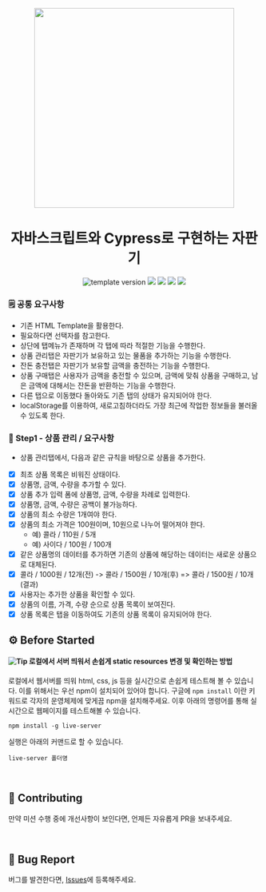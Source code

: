 <p align="middle" >
  <img src="https://nextstep-storage.s3.ap-northeast-2.amazonaws.com/536baaa17ed346bb851cc9f663edb069" width="400">
</p>
  <h1 align="middle">자바스크립트와 Cypress로 구현하는 자판기</h1>
  <p align="middle">
    <img src="https://img.shields.io/badge/version-1.0.0-blue?style=flat-square" alt="template version"/>
    <img src="https://img.shields.io/badge/language-html-red.svg?style=flat-square"/>
    <img src="https://img.shields.io/badge/language-css-blue.svg?style=flat-square"/>
    <img src="https://img.shields.io/badge/language-js-yellow.svg?style=flat-square"/>
    <img src="https://img.shields.io/badge/license-MIT-brightgreen.svg?style=flat-square"/>
  </p>
</p>

### 🗒 공통 요구사항

- 기존 HTML Template을 활용한다.
- 필요하다면 선택자를 참고한다.
- 상단에 탭메뉴가 존재하며 각 탭에 따라 적절한 기능을 수행한다.
- 상품 관리탭은 자판기가 보유하고 있는 물품을 추가하는 기능을 수행한다.
- 잔돈 충전탭은 자판기가 보유할 금액을 충전하는 기능을 수행한다.
- 상품 구매탭은 사용자가 금액을 충전할 수 있으며, 금액에 맞춰 상품을 구매하고, 남은 금액에 대해서는 잔돈을 반환하는 기능을 수행한다.
- 다른 탭으로 이동했다 돌아와도 기존 탭의 상태가 유지되어야 한다.
- localStorage를 이용하여, 새로고침하더라도 가장 최근에 작업한 정보들을 불러올 수 있도록 한다.

### 🎯 Step1 - 상품 관리 / 요구사항

- 상품 관리탭에서, 다음과 같은 규칙을 바탕으로 상품을 추가한다.
- [x] 최초 상품 목록은 비워진 상태이다.
- [x] 상품명, 금액, 수량을 추가할 수 있다.
- [x] 상품 추가 입력 폼에 상품명, 금액, 수량을 차례로 입력한다.
- [x] 상품명, 금액, 수량은 공백이 불가능하다.
- [x] 상품의 최소 수량은 1개여야 한다.
- [x] 상품의 최소 가격은 100원이며, 10원으로 나누어 떨어져야 한다.
  - 예) 콜라 / 110원 / 5개
  - 예) 사이다 / 100원 / 100개
- [x] 같은 상품명의 데이터를 추가하면 기존의 상품에 해당하는 데이터는 새로운 상품으로 대체된다.
- [x] 콜라 / 1000원 / 12개(전) -> 콜라 / 1500원 / 10개(후) => 콜라 / 1500원 / 10개(결과)
- [x] 사용자는 추가한 상품을 확인할 수 있다.
- [x] 상품의 이름, 가격, 수량 순으로 상품 목록이 보여진다.
- [x] 상품 목록은 탭을 이동하여도 기존의 상품 목록이 유지되어야 한다.

## ⚙️ Before Started

#### <img alt="Tip" src="https://img.shields.io/static/v1.svg?label=&message=Tip&style=flat-square&color=673ab8"> 로컬에서 서버 띄워서 손쉽게 static resources 변경 및 확인하는 방법

로컬에서 웹서버를 띄워 html, css, js 등을 실시간으로 손쉽게 테스트해 볼 수 있습니다. 이를 위해서는 우선 npm이 설치되어 있어야 합니다. 구글에 `npm install` 이란 키워드로 각자의 운영체제에 맞게끔 npm을 설치해주세요. 이후 아래의 명령어를 통해 실시간으로 웹페이지를 테스트해볼 수 있습니다.

```
npm install -g live-server
```

실행은 아래의 커맨드로 할 수 있습니다.

```
live-server 폴더명
```

<br/>

## 👏 Contributing

만약 미션 수행 중에 개선사항이 보인다면, 언제든 자유롭게 PR을 보내주세요.

<br/>

## 🐞 Bug Report

버그를 발견한다면, [Issues](https://github.com/next-step/js-vending-machine/issues)에 등록해주세요.

<br/>
